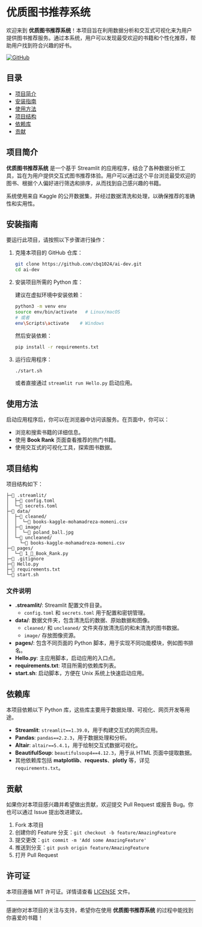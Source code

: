 # 优质图书推荐系统

欢迎来到 **优质图书推荐系统**！本项目旨在利用数据分析和交互式可视化来为用户提供图书推荐服务。通过本系统，用户可以发现最受欢迎的书籍和个性化推荐，帮助用户找到符合兴趣的好书。

[![GitHub](https://img.shields.io/github/stars/cbq1024/ai-dev?style=social)](https://github.com/cbq1024/ai-dev)

## 目录

- [项目简介](#项目简介)
- [安装指南](#安装指南)
- [使用方法](#使用方法)
- [项目结构](#项目结构)
- [依赖库](#依赖库)
- [贡献](#贡献)

## 项目简介

**优质图书推荐系统** 是一个基于 Streamlit 的应用程序，结合了各种数据分析工具，旨在为用户提供交互式图书推荐体验。用户可以通过这个平台浏览最受欢迎的图书、根据个人偏好进行筛选和排序，从而找到自己感兴趣的书籍。

系统使用来自 Kaggle 的公开数据集，并经过数据清洗和处理，以确保推荐的准确性和实用性。

## 安装指南

要运行此项目，请按照以下步骤进行操作：

1. 克隆本项目的 GitHub 仓库：

   ```bash
   git clone https://github.com/cbq1024/ai-dev.git
   cd ai-dev
   ```

2. 安装项目所需的 Python 库：

   建议在虚拟环境中安装依赖：

   ```bash
   python3 -m venv env
   source env/bin/activate   # Linux/macOS
   # 或者
   env\Scripts\activate    # Windows
   ```

   然后安装依赖：

   ```bash
   pip install -r requirements.txt
   ```

3. 运行应用程序：

   ```bash
   ./start.sh
   ```

   或者直接通过 `streamlit run Hello.py` 启动应用。

## 使用方法

启动应用程序后，你可以在浏览器中访问该服务。在页面中，你可以：

- 浏览和搜索书籍的详细信息。
- 使用 **Book Rank** 页面查看推荐的热门书籍。
- 使用交互式的可视化工具，探索图书数据。

## 项目结构

项目结构如下：

```
├─📁 .streamlit/
│  ├─📄 config.toml
│  └─📄 secrets.toml
├─📁 data/
│  ├─📁 cleaned/
│  │  └─📄 books-kaggle-mohamadreza-momeni.csv
│  ├─📁 image/
│  │  └─📄 poland_ball.jpg
│  └─📁 uncleaned/
│    └─📄 books-kaggle-mohamadreza-momeni.csv
├─📁 pages/
│  └─📄 1_👀_Book_Rank.py
├─📄 .gitignore
├─📄 Hello.py
├─📄 requirements.txt
└─📄 start.sh
```

### 文件说明

- **.streamlit/**: Streamlit 配置文件目录。
  - `config.toml` 和 `secrets.toml` 用于配置和密钥管理。
- **data/**: 数据文件夹，包含清洗后的数据、原始数据和图像。
  - `cleaned/` 和 `uncleaned/` 文件夹存放清洗后的和未清洗的图书数据。
  - `image/` 存放图像资源。
- **pages/**: 包含不同页面的 Python 脚本，用于实现不同功能模块，例如图书排名。
- **Hello.py**: 主应用脚本，启动应用的入口点。
- **requirements.txt**: 项目所需的依赖库列表。
- **start.sh**: 启动脚本，方便在 Unix 系统上快速启动应用。

## 依赖库

本项目依赖以下 Python 库，这些库主要用于数据处理、可视化、网页开发等用途。

- **Streamlit**: `streamlit==1.39.0`，用于构建交互式的网页应用。
- **Pandas**: `pandas==2.2.3`，用于数据处理和分析。
- **Altair**: `altair==5.4.1`，用于绘制交互式数据可视化。
- **BeautifulSoup**: `beautifulsoup4==4.12.3`，用于从 HTML 页面中提取数据。
- 其他依赖库包括 **matplotlib**、**requests**、**plotly** 等，详见 `requirements.txt`。

## 贡献

如果你对本项目感兴趣并希望做出贡献，欢迎提交 Pull Request 或报告 Bug。你也可以通过 Issue 提出改进建议。

1. Fork 本项目
2. 创建你的 Feature 分支：`git checkout -b feature/AmazingFeature`
3. 提交更改：`git commit -m 'Add some AmazingFeature'`
4. 推送到分支：`git push origin feature/AmazingFeature`
5. 打开 Pull Request

## 许可证

本项目遵循 MIT 许可证。详情请查看 [LICENSE](LICENSE) 文件。

---

感谢你对本项目的关注与支持，希望你在使用 **优质图书推荐系统** 的过程中能找到你喜爱的书籍！